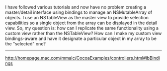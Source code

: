 

I have followed various tutorials and now have no problem creating a master/detail interface using bindings to manage an NSMutableArray of objects. I use an NSTableView as the master view to provide selection capabilities so a single object from the array can be displayed in the detail view. So, my question is: how can I replicate the same functionality using a custom view rather than the NSTableView? How can I make my custom view bindings-aware and have it designate a particular object in my array to be the "selected" one?

----

http://homepage.mac.com/mmalc/CocoaExamples/controllers.html#ibBindings

